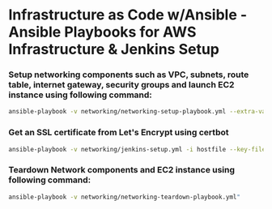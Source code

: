 # Infrastructure as Code w/Ansible - Ansible Playbooks for AWS Infrastructure & Jenkins Setup

### Setup networking components such as VPC, subnets, route table, internet gateway, security groups and launch EC2 instance using following command:

```sh
ansible-playbook -v networking/networking-setup-playbook.yml --extra-vars "@networking-setup-var.yml"
```
### Get an SSL certificate from Let's Encrypt using certbot

```sh
ansible-playbook -v networking/jenkins-setup.yml -i hostfile --key-file <key_with_which_ec2_is_launched>.pem --extra-vars "@jenkins-setup-var.yml"
```
### Teardown Network components and EC2 instance using following command:
```sh
ansible-playbook -v networking/networking-teardown-playbook.yml"
```
